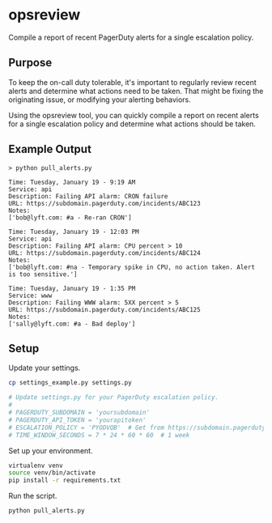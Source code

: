 # opsreview
Compile a report of recent PagerDuty alerts for a single escalation policy.

## Purpose
To keep the on-call duty tolerable, it's important to regularly review recent alerts and determine what actions need to be taken. That might be fixing the originating issue, or modifying your alerting behaviors.

Using the opsreview tool, you can quickly compile a report on recent alerts for a single escalation policy and determine what actions should be taken.

## Example Output
```
> python pull_alerts.py

Time: Tuesday, January 19 - 9:19 AM
Service: api
Description: Failing API alarm: CRON failure
URL: https://subdomain.pagerduty.com/incidents/ABC123
Notes:
['bob@lyft.com: #a - Re-ran CRON']

Time: Tuesday, January 19 - 12:03 PM
Service: api
Description: Failing API alarm: CPU percent > 10
URL: https://subdomain.pagerduty.com/incidents/ABC124
Notes:
['bob@lyft.com: #na - Temporary spike in CPU, no action taken. Alert is too sensitive.']

Time: Tuesday, January 19 - 1:35 PM
Service: www
Description: Failing WWW alarm: 5XX percent > 5
URL: https://subdomain.pagerduty.com/incidents/ABC125
Notes:
['sally@lyft.com: #a - Bad deploy']
```

## Setup
Update your settings.
```bash
cp settings_example.py settings.py

# Update settings.py for your PagerDuty escalation policy.
#
# PAGERDUTY_SUBDOMAIN = 'yoursubdomain'
# PAGERDUTY_API_TOKEN = 'yourapitoken'
# ESCALATION_POLICY = 'PYODVQB'  # Get from https://subdomain.pagerduty.com/escalation_policies#PYODVQB
# TIME_WINDOW_SECONDS = 7 * 24 * 60 * 60  # 1 week
```

Set up your environment.
```bash
virtualenv venv
source venv/bin/activate
pip install -r requirements.txt
```

Run the script.
```bash
python pull_alerts.py
```
